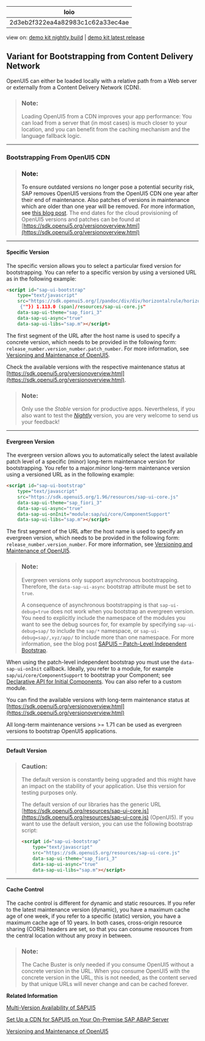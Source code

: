 <!-- loio2d3eb2f322ea4a82983c1c62a33ec4ae -->

| loio |
| -----|
| 2d3eb2f322ea4a82983c1c62a33ec4ae |

<div id="loio">

view on: [demo kit nightly build](https://sdk.openui5.org/nightly/#/topic/2d3eb2f322ea4a82983c1c62a33ec4ae) | [demo kit latest release](https://sdk.openui5.org/topic/2d3eb2f322ea4a82983c1c62a33ec4ae)</div>

## Variant for Bootstrapping from Content Delivery Network

OpenUI5 can either be loaded locally with a relative path from a Web server or externally from a Content Delivery Network \(CDN\). 

> ### Note:  
> Loading OpenUI5 from a CDN improves your app performance: You can load from a server that \(in most cases\) is much closer to your location, and you can benefit from the caching mechanism and the language fallback logic.

***

<a name="loio2d3eb2f322ea4a82983c1c62a33ec4ae__section_CDN"/>

### Bootstrapping From OpenUI5 CDN

> ### Note:  
> To ensure outdated versions no longer pose a potential security risk, SAP removes OpenUI5 versions from the OpenUI5 CDN one year after their end of maintenance. Also patches of versions in maintenance which are older than one year will be removed. For more information, see [this blog post](https://blogs.sap.com/2021/01/26/removing-outdated-ui5-versions-from-ui5-cdn/). The end dates for the cloud provisioning of OpenUI5 versions and patches can be found at [https://sdk.openui5.org/versionoverview.html](https://sdk.openui5.org/versionoverview.html)

***

#### Specific Version

The specific version allows you to select a particular fixed version for bootstrapping. You can refer to a specific version by using a versioned URL as in the following example:

```html
<script id="sap-ui-bootstrap"
    type="text/javascript"
    src="https://sdk.openui5.org/[/pandoc/div/div/horizontalrule/horizontalrule/codeblock/strong/span
     {""}) 1.113.0 (span]/resources/sap-ui-core.js"
    data-sap-ui-theme="sap_fiori_3"
    data-sap-ui-async="true"
    data-sap-ui-libs="sap.m"></script>


```

The first segment of the URL after the host name is used to specify a concrete version, which needs to be provided in the following form: `release_number.version_number.patch_number`. For more information, see [Versioning and Maintenance of OpenUI5](Versioning_and_Maintenance_of_OpenUI5_91f0214.md).

Check the available versions with the respective maintenance status at [https://sdk.openui5.org/versionoverview.html](https://sdk.openui5.org/versionoverview.html).

> ### Note:  
> Only use the *Stable* version for productive apps. Nevertheless, if you also want to test the [*Nightly*](https://openui5nightly.hana.ondemand.com) version, you are very welcome to send us your feedback!

***

#### Evergreen Version

The evergreen version allows you to automatically select the latest available patch level of a specific \(minor\) long-term maintenance version for bootstrapping. You refer to a major.minor long-term maintenance version using a versioned URL as in the following example:

```html
<script id="sap-ui-bootstrap"
    type="text/javascript"
    src="https://sdk.openui5.org/1.96/resources/sap-ui-core.js"
    data-sap-ui-theme="sap_fiori_3"
    data-sap-ui-async="true"
    data-sap-ui-onInit="module:sap/ui/core/ComponentSupport"
    data-sap-ui-libs="sap.m"></script>


```

The first segment of the URL after the host name is used to specify an evergreen version, which needs to be provided in the following form: `release_number.version_number`. For more information, see [Versioning and Maintenance of OpenUI5](Versioning_and_Maintenance_of_OpenUI5_91f0214.md).

> ### Note:  
> Evergreen versions only support asynchronous bootstrapping. Therefore, the `data-sap-ui-async` bootstrap attribute must be set to `true`.
> 
> A consequence of asynchronous bootstrapping is that `sap-ui-debug=true` does not work when you bootstrap an evergreen version. You need to explicitly include the namespace of the modules you want to see the debug sources for, for example by specifying `sap-ui-debug=sap/` to include the `sap/*` namespace, or `sap-ui-debug=sap/,xyz/app/` to include more than one namespace. For more information, see the blog post [SAPUI5 – Patch-Level Independent Bootstrap](https://blogs.sap.com/2022/04/14/sapui5-patch-level-independent-bootstrap/).

When using the patch-level independent bootstrap you must use the `data-sap-ui-onInit` callback. Ideally, you refer to a module, for example `sap/ui/core/ComponentSupport` to bootstrap your Component; see [Declarative API for Initial Components](Declarative_API_for_Initial_Components_82a0fce.md). You can also refer to a custom module.

You can find the available versions with long-term maintenance status at [https://sdk.openui5.org/versionoverview.html](https://sdk.openui5.org/versionoverview.html)

All long-term maintenance versions \>= 1.71 can be used as evergreen versions to bootstrap OpenUI5 applications.

***

#### Default Version

> ### Caution:  
> The default version is constantly being upgraded and this might have an impact on the stability of your application. Use this version for testing purposes only.
> 
> The default version of our libraries has the generic URL [https://sdk.openui5.org/resources/sap-ui-core.js](https://sdk.openui5.org/resources/sap-ui-core.js) \(OpenUI5\). If you want to use the default version, you can use the following bootstrap script:
> 
> ```html
> <script id="sap-ui-bootstrap"
>     type="text/javascript"
>     src="https://sdk.openui5.org/resources/sap-ui-core.js"
>     data-sap-ui-theme="sap_fiori_3"
>     data-sap-ui-async="true"
>     data-sap-ui-libs="sap.m"></script>
> 
> ```

***

#### Cache Control

The cache control is different for dynamic and static resources. If you refer to the latest maintenance version \(dynamic\), you have a maximum cache age of one week, if you refer to a specific \(static\) version, you have a maximum cache age of 10 years. In both cases, cross-origin resource sharing \(CORS\) headers are set, so that you can consume resources from the central location without any proxy in between.

> ### Note:  
> The Cache Buster is only needed if you consume OpenUI5 without a concrete version in the URL. When you consume OpenUI5 with the concrete version in the URL, this is not needed, as the content served by that unique URLs will never change and can be cached forever.

**Related Information**  


[Multi-Version Availability of SAPUI5](https://blogs.sap.com/2015/07/30/multi-version-availability-of-sapui5)

[Set Up a CDN for SAPUI5 on Your On-Premise SAP ABAP Server](https://blogs.sap.com/2021/08/17/set-up-a-cdn-for-sapui5-on-your-on-premise-sap-abap-server/)

[Versioning and Maintenance of OpenUI5](Versioning_and_Maintenance_of_OpenUI5_91f0214.md "Versioning and maintenance strategy for OpenUI5.")

